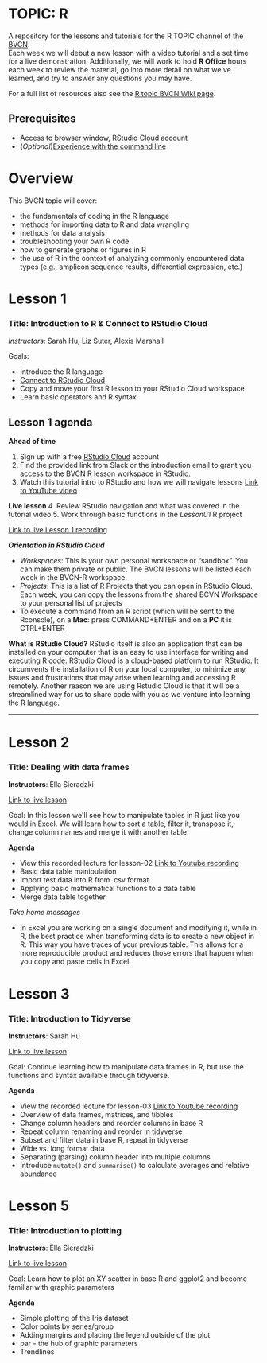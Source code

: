 # TOPIC: R
A repository for the lessons and tutorials for the R TOPIC channel of the [BVCN](https://biovcnet.github.io/).   
Each week we will debut a new lesson with a video tutorial and a set time for a live demonstration. Additionally, we will work to hold **R Office** hours each week to review the material, go into more detail on what we've learned, and try to answer any questions you may have.

For a full list of resources also see the [R topic BVCN Wiki page](https://github.com/biovcnet/biovcnet.github.io/wiki/TOPIC:-R).

## Prerequisites
* Access to browser window, RStudio Cloud account
* (_Optional_)[Experience with the command line](https://github.com/biovcnet/biovcnet.github.io/wiki/2.-Using-the-Command-line)

# Overview
This BVCN topic will cover:

* the fundamentals of coding in the R language
* methods for importing data to R and data wrangling
* methods for data analysis
* troubleshooting your own R code
* how to generate graphs or figures in R
* the use of R in the context of analyzing commonly encountered data types (e.g., amplicon sequence results, differential expression, etc.)


# Lesson 1
### Title: Introduction to R & Connect to RStudio Cloud
_Instructors_: Sarah Hu, Liz Suter, Alexis Marshall    

Goals:
* Introduce the R language
* [Connect to RStudio Cloud](https://rstudio.cloud)
* Copy and move your first R lesson to your RStudio Cloud workspace
* Learn basic operators and R syntax   

## **Lesson 1 agenda**
**Ahead of time**
1. Sign up with a free [RStudio Cloud](https://rstudio.cloud) account
2. Find the provided link from Slack or the introduction email to grant you access to the BVCN R lesson workspace in RStudio.
3. Watch this tutorial intro to RStudio and how we will navigate lessons [Link to YouTube video](https://youtu.be/kicRl5UNE64)    

**Live lesson**
4. Review RStudio navigation and what was covered in the tutorial video
5. Work through basic functions in the *Lesson01* R project  


[Link to live Lesson 1 recording](https://www.youtube.com/watch?v=u6vgWyD351g)
 

**_Orientation in RStudio Cloud_**
* _Workspaces_: This is your own personal workspace or “sandbox”. You can make them private or public. The BVCN lessons will be listed each week in the BVCN-R workspace.
* _Projects_: This is a list of R Projects that you can open in RStudio Cloud. Each week, you can copy the lessons from the shared BCVN Workspace to your personal list of projects
* To execute a command from an R script (which will be sent to the Rconsole), on a **Mac**: press COMMAND+ENTER and on a **PC** it is CTRL+ENTER

**What is RStudio Cloud?**
RStudio itself is also an application that can be installed on your computer that is an easy to use interface for writing and executing R code. RStudio Cloud is a cloud-based platform to run RStudio. It circumvents the installation of R on your local computer, to minimize any issues and frustrations that may arise when learning and accessing R remotely. Another reason we are using Rstudio Cloud is that it will be a streamlined way for us to share code with you as we venture into learning the R language.

***

# Lesson 2
### Title: Dealing with data frames
**Instructors**: Ella Sieradzki

[Link to live lesson](https://www.youtube.com/watch?v=_rep0HhPA-Y&feature=youtu.be)

Goal: In this lesson we'll see how to manipulate tables in R just like you would in Excel. We will learn how to sort a table, filter it, transpose it, change column names and merge it with another table.   

**Agenda**
* View this recorded lecture for lesson-02 [Link to Youtube recording](https://youtu.be/qWjo_o9QJBI)
* Basic data table manipulation
* Import test data into R from .csv format
* Applying basic mathematical functions to a data table
* Merge data table together

_Take home messages_
* In Excel you are working on a single document and modifying it, while in R, the best practice when transforming data is to create a new object in R. This way you have traces of your previous table. This allows for a more reproducible product and reduces those errors that happen when you copy and paste cells in Excel.


# Lesson 3
### Title: Introduction to Tidyverse
**Instructors**: Sarah Hu

[Link to live lesson](https://www.youtube.com/watch?v=_VVdPsnTrO4&feature=youtu.be)

Goal: Continue learning how to manipulate data frames in R, but use the functions and syntax available through tidyverse.   

**Agenda**
* View the recorded lecture for lesson-03 [Link to Youtube recording](https://www.youtube.com/watch?v=Oj0yRXrvm2Q&feature=youtu.be)
* Overview of data frames, matrices, and tibbles
* Change column headers and reorder columns in base R
* Repeat column renaming and reorder in tidyverse
* Subset and filter data in base R, repeat in tidyverse
* Wide vs. long format data
* Separating (parsing) column header into multiple columns
* Introduce ```mutate()``` and ```summarise()``` to calculate averages and relative abundance



# Lesson 5
### Title: Introduction to plotting
**Instructors**: Ella Sieradzki

[Link to live lesson]()

Goal: Learn how to plot an XY scatter in base R and ggplot2 and become familiar with graphic parameters

**Agenda**
* Simple plotting of the Iris dataset
* Color points by series/group
* Adding margins and placing the legend outside of the plot
* par - the hub of graphic parameters
* Trendlines

